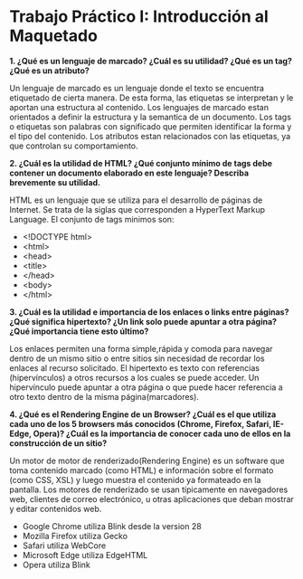 # Trabajo Práctico I: Introducción al Maquetado

**1. ¿Qué es un lenguaje de marcado? ¿Cuál es su utilidad? ¿Qué es un tag? ¿Qué es un atributo?**

Un lenguaje de marcado es un lenguaje donde el texto se encuentra etiquetado de cierta manera. De esta forma, las etiquetas se interpretan y le aportan una estructura al contenido. Los lenguajes de marcado estan orientados a definir la estructura y la semantica de un documento.
 Los tags o etiquetas son palabras con significado que permiten identificar la forma y el tipo del contenido. Los atributos estan relacionados con las etiquetas, ya que controlan su comportamiento.

**2. ¿Cuál es la utilidad de HTML? ¿Qué conjunto mínimo de tags debe contener un documento elaborado en este lenguaje? Describa brevemente su utilidad.**

HTML es un lenguaje que se utiliza para el desarrollo de páginas de Internet. Se trata de la siglas que corresponden a HyperText Markup Language. El conjunto de tags minimos son:
* \<!DOCTYPE html>
* \<html>
* \<head>
* \<title></title>
* \</head>
* \<body></body>
* \</html>

**3. ¿Cuál es la utilidad e importancia de los enlaces o links entre páginas? ¿Qué significa hipertexto? ¿Un link solo puede apuntar a otra página? ¿Qué importancia tiene esto último?**

Los enlaces permiten una forma simple,rápida y comoda para navegar dentro de un mismo sitio o entre sitios sin necesidad de recordar los enlaces al recurso solicitado. El hipertexto es texto con referencias (hipervínculos) a otros recursos a los cuales se puede acceder. Un hipervínculo puede apuntar a otra página o que puede hacer referencia a otro texto dentro de la misma página(marcadores).

**4. ¿Qué es el Rendering Engine de un Browser? ¿Cuál es el que utiliza cada uno de los 5 browsers más conocidos (Chrome, Firefox, Safari, IE-Edge, Opera)? ¿Cuál es la importancia de conocer cada uno de ellos en la construcción de un sitio?**

Un motor de motor de renderizado(Rendering Engine) es un software que toma contenido marcado (como HTML) e información sobre el formato (como CSS, XSL) y luego muestra el contenido ya formateado en la pantalla.  Los motores de renderizado se usan típicamente en navegadores web, clientes de correo electrónico, u otras aplicaciones que deban mostrar y editar contenidos web.
* Google Chrome utiliza Blink desde la version 28
* Mozilla Firefox utiliza Gecko
* Safari utiliza WebCore
* Microsoft Edge utiliza EdgeHTML
* Opera utiliza Blink
